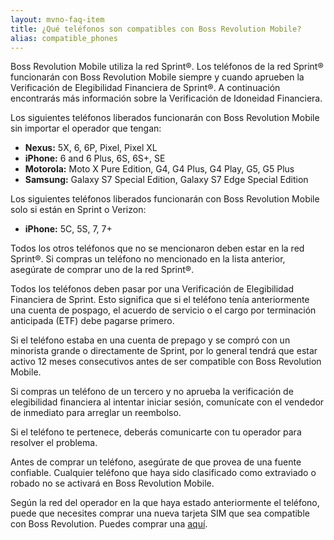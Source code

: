 ```yaml
---
layout: mvno-faq-item
title: ¿Qué teléfonos son compatibles con Boss Revolution Mobile?
alias: compatible_phones
---
```


Boss Revolution Mobile utiliza la red Sprint®. Los teléfonos de la red Sprint® funcionarán con Boss Revolution Mobile siempre y cuando aprueben la Verificación de Elegibilidad Financiera de Sprint®. A continuación encontrarás más información sobre la Verificación de Idoneidad Financiera.

Los siguientes teléfonos liberados funcionarán con Boss Revolution Mobile sin importar el operador que tengan:

* **Nexus:** 5X, 6, 6P, Pixel, Pixel XL
* **iPhone:** 6 and 6 Plus, 6S, 6S+, SE
* **Motorola:** Moto X Pure Edition, G4, G4 Plus, G4 Play, G5, G5 Plus
* **Samsung:** Galaxy S7 Special Edition, Galaxy S7 Edge Special Edition

Los siguientes teléfonos liberados funcionarán con Boss Revolution Mobile solo si están en Sprint o Verizon:

* **iPhone:** 5C, 5S, 7, 7+

Todos los otros teléfonos que no se mencionaron deben estar en la red Sprint®. Si compras un teléfono no mencionado en la lista anterior, asegúrate de comprar uno de la red Sprint®.

Todos los teléfonos deben pasar por una Verificación de Elegibilidad Financiera de Sprint. Esto significa que si el teléfono tenía anteriormente una cuenta de pospago, el acuerdo de servicio o el cargo por terminación anticipada (ETF) debe pagarse primero.

Si el teléfono estaba en una cuenta de prepago y se compró con un minorista grande o directamente de Sprint, por lo general tendrá que estar activo 12 meses consecutivos antes de ser compatible con Boss Revolution Mobile.

Si compras un teléfono de un tercero y no aprueba la verificación de elegibilidad financiera al intentar iniciar sesión, comunícate con el vendedor de inmediato para arreglar un reembolso.

Si el teléfono te pertenece, deberás comunicarte con tu operador para resolver el problema.

Antes de comprar un teléfono, asegúrate de que provea de una fuente confiable. Cualquier teléfono que haya sido clasificado como extraviado o robado no se activará en Boss Revolution Mobile.

Según la red del operador en la que haya estado anteriormente el teléfono, puede que necesites comprar una nueva tarjeta SIM que sea compatible con Boss Revolution. Puedes comprar una <a href="http://mobilestore.mvnodepot.com/phones" target="\_blank">aquí</a>.
